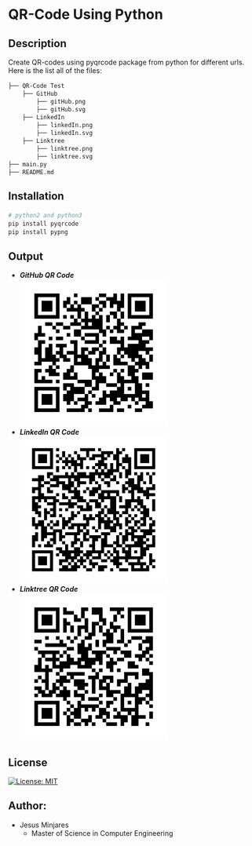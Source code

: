 # **QR-Code Using Python**

## **Description**
Create QR-codes using pyqrcode package from python for different urls. Here is the list all of the files:
~~~
├── QR-Code Test
    ├── GitHub
        ├── gitHub.png
        ├── gitHub.svg
    ├── LinkedIn
        ├── linkedIn.png
        ├── linkedIn.svg
    ├── Linktree
        ├── linktree.png
        ├── linktree.svg
├── main.py
├── README.md
~~~
## **Installation**
~~~bash
# python2 and python3
pip install pyqrcode
pip install pypng
~~~
## **Output**
- ***GitHub QR Code*** <br>
    <img width="300" height ="300" src="QR-Code Test/GitHub/gitHub.png">
- ***LinkedIn QR Code*** <br>
    <img width="300" height ="300" src="QR-Code Test/LinkedIn/linkedIn.png">
- ***Linktree QR Code*** <br>
    <img width="300" height ="300" src="QR-Code Test/Linktree/linktree.png">
    
## **License**
[![License: MIT](https://img.shields.io/badge/License-MIT-yellow.svg)](https://opensource.org/licenses/MIT)

## Author:
* Jesus Minjares
  * Master of Science in Computer Engineering